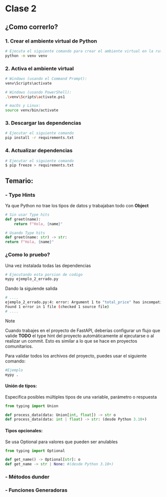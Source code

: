 # Clase 2

## ¿Como correrlo?

### 1. Crear el ambiente virtual de Python

```bash
# Ejecuta el siguiente comando para crear el ambiente virtual en la ruta de la clase
python -m venv venv
```

### 2. Activa el ambiente virtual

```bash
# Windows (usando el Command Prompt):
venv\Scripts\activate

# Windows (usando PowerShell):
.\venv\Scripts\activate.ps1

# macOs y Linux:
source venv/bin/activate
```
### 3. Descargar las dependencias
```bash
# Ejecutar el siguiente comando
pip install -r requirements.txt
```

### 4. Actualizar dependencias

```bash
# Ejecutar el siguiente comando
$ pip freeze > requirements.txt
```

## Temario:

### - Type Hints

Ya que Python no trae los tipos de datos y trabajaban todo con **Object**

```python
# Sin usar Type hits 
def greet(name):
    return f"Hola, {name}"

# Usando Type hits 
def greet(name: str) -> str:
return f"Hola, {name}"
```

### ¿Como lo pruebo?

Una vez instalada todas las dependencias

```bash
# Ejecutando esta porsion de codigo
mypy ejemplo_2_errado.py
```
Dando la siguiende salida
```bash
# ....
ejemplo_2_errado.py:4: error: Argument 1 to "total_price" has incompatible type "str"; expected "int"  [arg-type]
Found 1 error in 1 file (checked 1 source file)
# ....
```
>[!NOTE] 
>Cuando trabajes en el proyecto de FastAPI, deberías configurar un flujo que valide **TODO** 
>el type hint del proyecto automáticamente al ejecutarse o al realizar un commit. Esto es similar a lo que se hace en proyectos comunitarios.
>
> Para validar todos los archivos del proyecto, puedes usar el siguiente comando:
>
> ```bash
>#Ejemplo
> mypy .
> ```


#### Unión de tipos:
Especifica posibles múltiples tipos de una variable, parámetro o respuesta
```python
from typing import Union

def process_data(data: Union[int, float]) -> str o
def process_data(data: int | float) -> str: (desde Python 3.10+)

```
#### Tipos opcionales:

Se usa Optional para valores que pueden ser anulables

```python
from typing import Optional

def get_name() -> Optional[str]: o
def get_name -> str | None: #(desde Python 3.10+)

```
### - Métodos dunder

### - Funciones Generadoras
